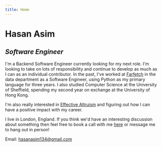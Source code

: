 ```yaml
---
title: Home
---
```


# Hasan Asim

## _Software Engineer_

I'm a Backend Software Engineer currently looking for my next role. I'm looking to take on lots of responsibility and continue to develop as much as I can as an individual contributor. In the past, I've worked at [Farfetch](https://www.farfetch.com) in the data department as a Software Engineer, using Python as my primary language for three years. I also studied Computer Science at the University of Sheffield, spending my second year on exchange at the University of Hong Kong.

I'm also really interested in [Effective Altruism](https://www.effectivealtruism.org/) and figuring out how I can have a positive impact with my career.

I live in London, England.
If you think we'd have an interesting discussion about something then feel free to book a call with me [here](https://calendly.com/hasanasim) or message me to hang out in person!

Email: hasanasim134@gmail.com